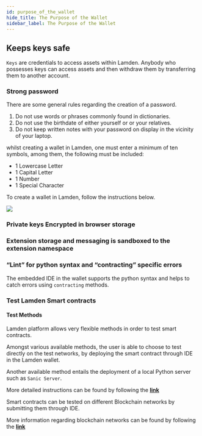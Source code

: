 ```yaml
---
id: purpose_of_the_wallet
hide_title: The Purpose of the Wallet
sidebar_label: The Purpose of the Wallet
---
```

 
## Keeps keys safe
`Keys` are credentials to access assets within Lamden. Anybody who possesses keys can access assets and then withdraw them by transferring them to another account. 
 
### Strong password
 
There are some general rules regarding the creation of a password. 
 
1. Do not use words or phrases commonly found in dictionaries. 
2. Do not use the birthdate of either yourself or or your relatives.
3. Do not keep written notes with your password on display in the vicinity of your laptop.
 
whilst creating a wallet in Lamden, one must enter a minimum of ten symbols, among them, the following must be included:
 
* 1 Lowercase Letter
* 1 Capital Letter
* 1 Number
* 1 Special Character
 
To create a wallet in Lamden, follow the instructions below.
 
![](/img/wallet/creating_wallet.gif)
 
### Private keys Encrypted in browser storage
 
### Extension storage and messaging is sandboxed to the extension namespace
 
 
### “Lint” for python syntax and “contracting” specific errors
The embedded IDE in the wallet supports the python syntax and helps to catch errors using `contracting` methods.
 
### Test Lamden Smart contracts
#### Test Methods
Lamden platform allows very flexible methods in order to  test smart contracts. 
 
Amongst various available methods, the user is able to choose to test directly on the test networks, by deploying the smart contract through IDE in the Lamden wallet. 
 
Another available method entails the deployment of a local Python server such as `Sanic Server`.
 
More detailed instructions can be found by following the **[link](/docs/basics_smart_contracts.md)**
 
Smart contracts can be tested on different Blockchain networks by submitting them through IDE.
 
More information regarding  blockchain networks can be found by following the **[link](/docs/using_the_wallet#types-of-networks-mainnet-testnet-mockchain)**
 
 
 
 
 
 
 

